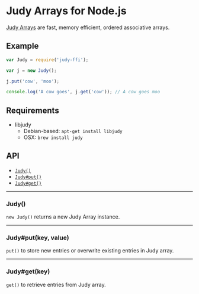 Judy Arrays for Node.js
=======================

[Judy Arrays](http://judy.sourceforge.net/downloads/10minutes.htm)
are fast, memory efficient, ordered associative arrays.

Example
-------

``` js
var Judy = require('judy-ffi');

var j = new Judy();

j.put('cow', 'moo');

console.log('A cow goes', j.get('cow')); // A cow goes moo
```

Requirements
------------

  * libjudy
	  * Debian-based: `apt-get install libjudy`
	  * OSX: `brew install judy`

API
---

  * <a href="#judy">`Judy()`</a>
  * <a href="#judyputkey-value">`Judy#put()`</a>
  * <a href="#judygetkey">`Judy#get()`</a>

---
### Judy()
`new Judy()` returns a new Judy Array instance.

---
### Judy#put(key, value)
`put()` to store new entries or overwrite existing entries in Judy array.

---
### Judy#get(key)
`get()` to retrieve entries from Judy array.
